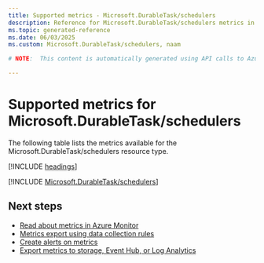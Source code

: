```yaml
---
title: Supported metrics - Microsoft.DurableTask/schedulers
description: Reference for Microsoft.DurableTask/schedulers metrics in Azure Monitor.
ms.topic: generated-reference
ms.date: 06/03/2025
ms.custom: Microsoft.DurableTask/schedulers, naam

# NOTE:  This content is automatically generated using API calls to Azure. Any edits made on these files will be overwritten in the next run of the script. 

---
```


  
# Supported metrics for Microsoft.DurableTask/schedulers
  
The following table lists the metrics available for the Microsoft.DurableTask/schedulers resource type.  
  
  
[!INCLUDE [headings](~/reusable-content/ce-skilling/azure/includes/azure-monitor/reference/metrics/metrics-headings.md)]  
  
 

[!INCLUDE [Microsoft.DurableTask/schedulers](~/reusable-content/ce-skilling/azure/includes/azure-monitor/reference/metrics/microsoft-durabletask-schedulers-metrics-include.md)]  



## Next steps

- [Read about metrics in Azure Monitor](/azure/azure-monitor/data-platform)
- [Metrics export using data collection rules](/azure/azure-monitor/essentials/data-collection-metrics)
- [Create alerts on metrics](/azure/azure-monitor/alerts/alerts-overview)
- [Export metrics to storage, Event Hub, or Log Analytics](/azure/azure-monitor/essentials/platform-logs-overview)
